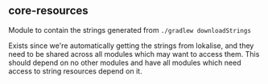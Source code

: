 ## core-resources

Module to contain the strings generated from `./gradlew downloadStrings`

Exists since we're automatically getting the strings from lokalise, and they need to be shared across all modules 
which may want to access them. This should depend on no other modules and have all modules which need access to string
resources depend on it.

